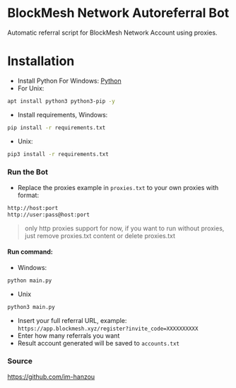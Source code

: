 # BlockMesh Network Autoreferral Bot
Automatic referral script for BlockMesh Network Account using proxies.

# Installation
- Install Python For Windows: [Python](https://www.python.org/ftp/python/3.13.0/python-3.13.0-amd64.exe)
- For Unix:
```bash
apt install python3 python3-pip -y
```
- Install requirements, Windows:
```bash
pip install -r requirements.txt
```
- Unix:
```bash
pip3 install -r requirements.txt
```
### Run the Bot
- Replace the proxies example in ```proxies.txt``` to your own proxies with format:
```bash
http://host:port
http://user:pass@host:port
```
>only http proxies support for now, if you want to run without proxies, just remove proxies.txt content or delete proxies.txt
#### Run command:
- Windows:
```bash
python main.py
```
- Unix
```bash
python3 main.py
```
- Insert your full referral URL, example: ``https://app.blockmesh.xyz/register?invite_code=XXXXXXXXXX``
- Enter how many referrals you want
- Result account generated will be saved to ``accounts.txt``

### Source
https://github.com/im-hanzou
